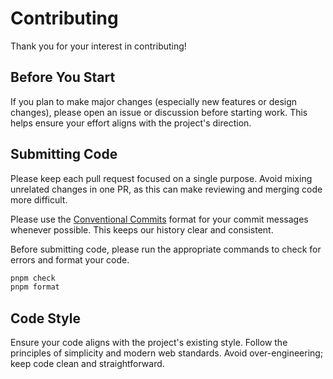 # Contributing

Thank you for your interest in contributing!

## Before You Start

If you plan to make major changes (especially new features or design changes), please open an issue or discussion before starting work. This helps ensure your effort aligns with the project's direction.

## Submitting Code

Please keep each pull request focused on a single purpose. Avoid mixing unrelated changes in one PR, as this can make reviewing and merging code more difficult.

Please use the [Conventional Commits](https://www.conventionalcommits.org/) format for your commit messages whenever possible. This keeps our history clear and consistent.

Before submitting code, please run the appropriate commands to check for errors and format your code.

```bash
pnpm check
pnpm format
```

## Code Style

Ensure your code aligns with the project's existing style. Follow the principles of simplicity and modern web standards. Avoid over-engineering; keep code clean and straightforward.
